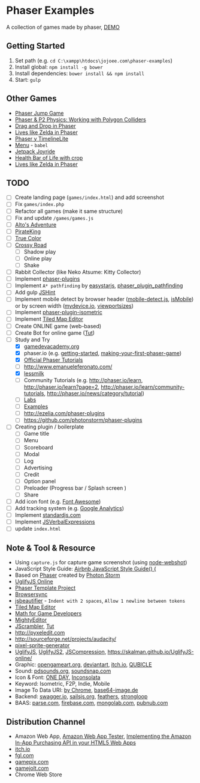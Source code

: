 # Phaser Examples
A collection of games made by phaser, [DEMO](http://jojoee.github.io/phaser-examples/games/)

## Getting Started
1. Set path (e.g. `cd C:\xampp\htdocs\jojoee.com\phaser-examples`)
2. Install global: `npm install -g bower`
3. Install dependencies: `bower install && npm install`
4. Start: `gulp`

## Other Games
- [Phaser Jump Game](http://codepen.io/jackrugile/pen/fqHtn)
- [Phaser & P2 Physics: Working with Polygon Colliders](http://codepen.io/codevinsky/pen/JAoHa)
- [Drag and Drop in Phaser](http://codepen.io/jdnichollsc/pen/WbZgwM)
- [Lives like Zelda in Phaser](http://codepen.io/jdnichollsc/pen/NPJmRq)
- [Phaser y TimelineLite](http://codepen.io/jdnichollsc/pen/ZYeWEr)
- [Menu](http://codepen.io/john-cheesman/pen/Gpzzbr) - `babel`
- [Jetpack Joyride](http://zenva-runner.herokuapp.com/)
- [Health Bar of Life with crop](http://codepen.io/jdnichollsc/pen/oXXRMz)
- [Lives like Zelda in Phaser](http://codepen.io/jdnichollsc/pen/NPJmRq)

## TODO
- [ ] Create landing page (`games/index.html`) and add screenshot
- [ ] Fix `games/index.php`
- [ ] Refactor all games (make it same structure)
- [ ] Fix and update `/games/games.js`
- [ ] [Alto's Adventure](http://altosadventure.com/)
- [ ] [PirateKing](https://www.facebook.com/CashKingPirates/)
- [ ] [True Color](https://play.google.com/store/apps/details?id=com.Tenminutes.TrueColor)
- [ ] [Crossy Road](https://play.google.com/store/apps/details?id=com.yodo1.crossyroad)
  - [ ] Shadow play
  - [ ] Online play
  - [ ] Shake
- [ ] Rabbit Collector (like Neko Atsume: Kitty Collector)
- [ ] Implement [phaser-plugins](https://github.com/photonstorm/phaser-plugins)
- [ ] Implement `A* pathfinding` by [easystarjs](https://github.com/prettymuchbryce/easystarjs), [phaser_plugin_pathfinding](https://github.com/appsbu-de/phaser_plugin_pathfinding)
- [ ] Add gulp [JSHint](http://jshint.com/)
- [ ] Implement mobile detect by browser header ([mobile-detect.js](https://github.com/hgoebl/mobile-detect.js), [isMobile](https://github.com/kaimallea/isMobile)) or by screen width ([mydevice.io](http://mydevice.io/devices/), [viewportsizes](http://viewportsizes.com/))
- [ ] Implement [phaser-plugin-isometric](http://www.rotates.org/phaser/iso/)
- [ ] Implement [Tiled Map Editor](http://www.mapeditor.org/)
- [ ] Create ONLINE game (web-based)
- [ ] Create Bot for online game ([Tut](http://www.loskutoff.com/blog/writing-a-bot-for-online-browser-game-with-phantomjs))
- [ ] Study and Try
  - [x] [gamedevacademy.org](https://gamedevacademy.org/category/tutorials/)
  - [x] phaser.io (e.g. [getting-started](http://phaser.io/tutorials/getting-started), [making-your-first-phaser-game](http://phaser.io/tutorials/making-your-first-phaser-game))
  - [x] [Official Phaser Tutorials](http://phaser.io/learn/official-tutorials)
  - [ ] http://www.emanueleferonato.com/
  - [x] [lessmilk](http://www.lessmilk.com/phaser-tutorial/)
  - [ ] Community Tutorials (e.g. http://phaser.io/learn, http://phaser.io/learn?page=2, http://phaser.io/learn/community-tutorials, http://phaser.io/news/category/tutorial)
  - [ ] [Labs](http://phaser.io/labs)
  - [ ] [Examples](http://phaser.io/examples)
  - [ ] http://ezelia.com/phaser-plugins
  - [ ] https://github.com/photonstorm/phaser-plugins
- [ ] Creating plugin / boilerplate
  - [ ] Game title
  - [ ] Menu
  - [ ] Scoreboard
  - [ ] Modal
  - [ ] Log
  - [ ] Advertising
  - [ ] Credit
  - [ ] Option panel
  - [ ] Preloader (Progress bar / Splash screen )
  - [ ] Share
- [ ] Add icon font (e.g. [Font Awesome](https://fortawesome.github.io/Font-Awesome/))
- [ ] Add tracking system (e.g. [Google Analytics](http://www.google.com/analytics/))
- [ ] Implement [standardjs.com](https://github.com/feross/standard)
- [ ] Implement [JSVerbalExpressions](https://github.com/VerbalExpressions/JSVerbalExpressions)
- [ ] update `index.html`

## Note & Tool & Resource
- Using `capture.js` for capture game screenshot (using [node-webshot](https://github.com/brenden/node-webshot))
- JavaScript Style Guide: [Airbnb JavaScript Style Guide() {](https://github.com/airbnb/javascript)
- Based on [Phaser](http://phaser.io/) created by [Photon Storm](http://www.photonstorm.com/)
- [UglifyJS Online](https://skalman.github.io/UglifyJS-online/)
- [Phaser Template Project](https://github.com/gamecook/phaser-project-template)
- [Browsersync](https://www.browsersync.io/docs/options/)
- [jsbeautifier](http://jsbeautifier.org/) - `Indent with 2 spaces`, `Allow 1 newline between tokens`
- [Tiled Map Editor](http://www.mapeditor.org/)
- [Math for Game Developers](https://www.youtube.com/playlist?list=PLW3Zl3wyJwWOpdhYedlD-yCB7WQoHf-My)
- [MightyEditor](http://mightyfingers.com/)
- [JScrambler](https://jscrambler.com/en/), [Tut](http://www.emanueleferonato.com/2014/10/01/phaser-jscrambler-awesome-games-with-awesome-protection/)
- http://pyxeledit.com
- http://sourceforge.net/projects/audacity/
- [pixel-sprite-generator](https://github.com/zfedoran/pixel-sprite-generator)
- [UglifyJS](http://marijnhaverbeke.nl//uglifyjs), [UglifyJS2](http://lisperator.net/uglifyjs/), [JSCompression](http://jscompress.com/), https://skalman.github.io/UglifyJS-online/
- Graphic: [opengameart.org](http://opengameart.org/), [deviantart](http://www.deviantart.com/), [itch.io](http://itch.io/game-assets/free/tag-pixel-art), [QUBICLE](http://minddesk.com/)
- Sound: [pdsounds.org](http://www.pdsounds.org/), [soundsnap.com](http://www.soundsnap.com/faq)
- Icon & Font: [ONE DAY](https://www.behance.net/gallery/23792563/ONE-DAY-Free-Font), [Inconsolata](https://www.google.com/fonts/specimen/Inconsolata)
- Keyword: Isometric, F2P, Indie, Mobile
- Image To Data URI: [by Chrome](http://www.abeautifulsite.net/convert-an-image-to-a-data-uri-with-your-browser/), [base64-image.de](https://www.base64-image.de/)
- Backend: [swagger.io](http://swagger.io/), [sailsjs.org](http://sailsjs.org/), [feathers](https://github.com/feathersjs/feathers/), [strongloop](https://strongloop.com/strongblog/comparison-tools-to-automate-restarting-node-js-server-after-code-changes-forever-nodemon-nodesupervisor-nodedev/)
- BAAS: [parse.com](https://parse.com/), [firebase.com](https://www.firebase.com/), [mongolab.com](https://mongolab.com/), [pubnub.com](https://www.pubnub.com/)

## Distribution Channel
- Amazon Web App, [Amazon Web App Tester](http://www.amazon.com/gp/product/B00DZ3I1W8), [Implementing the Amazon In-App Purchasing API in your HTML5 Web Apps](https://developer.amazon.com/appsandservices/community/post/Tx3LQBBJRUYE58P/Implementing-the-Amazon-In-App-Purchasing-API-in-your-HTML5-Web-Apps.html)
- [itch.io](http://itch.io/)
- [fgl.com](https://www.fgl.com/)
- [gamepix.com](http://www.gamepix.com/)
- [gamejolt.com](http://gamejolt.com/)
- Chrome Web Store
